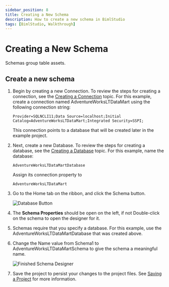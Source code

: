 ```yaml
---
sidebar_position: 8
title: Creating a New Schema
description: How to create a new schema in BimlStudio
tags: [BimlStudio, Walkthrough]
---
```

# Creating a New Schema

Schemas group table assets.

## Create a new schema

1. Begin by creating a new Connection. To review the steps for creating a connection, see the [Creating a Connection](./creating-a-new-connection) topic. For this example, create a connection named AdventureWorksLTDataMart using the following connection string:

    `Provider=SQLNCLI11;Data Source=localhost;Initial Catalog=AdventureWorksLTDataMart;Integrated Security=SSPI;`

    This connection points to a database that will be created later in the example project.

1. Next, create a new Database. To review the steps for creating a database, see the [Creating a Database](./creating-a-new-database) topic. For this example, name the database:

    `AdventureWorksLTDataMartDatabase`

    Assign its connection property to

    `AdventureWorksLTDataMart`

1. Go to the Home tab on the ribbon, and click the Schema button.

    ![Database Button](/img/bimlstudio/005a_Step03.png)

1. The **Schema Properties** should be open on the left, if not Double-click on the schema to open the designer for it.

1. Schemas require that you specify a database. For this example, use the AdventureWorksLTDataMartDatabase that was created above.

1. Change the Name value from Schema1 to AdventureWorksLTDataMartSchema to give the schema a meaningful name.

    ![Finished Schema Designer](/img/bimlstudio/005a_Step06.gif)

1. Save the project to persist your changes to the project files. See [Saving a Project](./saving-a-project) for more information.
